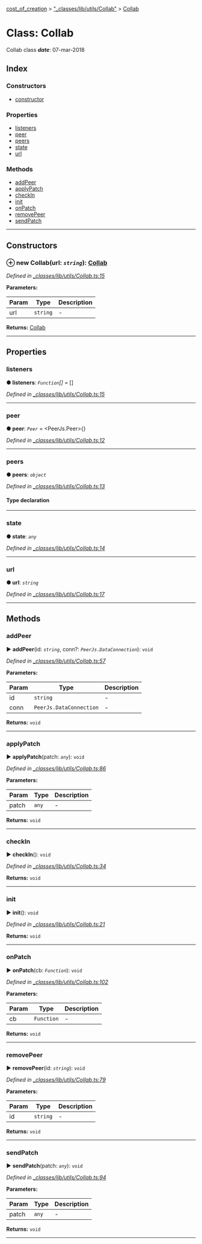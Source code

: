 [cost_of_creation](../README.md) > ["_classes/lib/utils/Collab"](../modules/__classes_lib_utils_collab_.md) > [Collab](../classes/__classes_lib_utils_collab_.collab.md)



# Class: Collab


Collab class
*__date__*: 07-mar-2018


## Index

### Constructors

* [constructor](__classes_lib_utils_collab_.collab.md#constructor)


### Properties

* [listeners](__classes_lib_utils_collab_.collab.md#listeners)
* [peer](__classes_lib_utils_collab_.collab.md#peer)
* [peers](__classes_lib_utils_collab_.collab.md#peers)
* [state](__classes_lib_utils_collab_.collab.md#state)
* [url](__classes_lib_utils_collab_.collab.md#url)


### Methods

* [addPeer](__classes_lib_utils_collab_.collab.md#addpeer)
* [applyPatch](__classes_lib_utils_collab_.collab.md#applypatch)
* [checkIn](__classes_lib_utils_collab_.collab.md#checkin)
* [init](__classes_lib_utils_collab_.collab.md#init)
* [onPatch](__classes_lib_utils_collab_.collab.md#onpatch)
* [removePeer](__classes_lib_utils_collab_.collab.md#removepeer)
* [sendPatch](__classes_lib_utils_collab_.collab.md#sendpatch)



---
## Constructors
<a id="constructor"></a>


### ⊕ **new Collab**(url: *`string`*): [Collab](__classes_lib_utils_collab_.collab.md)


*Defined in [_classes/lib/utils/Collab.ts:15](https://github.com/codeartisticninja/cost_of_creation/blob/5dc4a7e/src/script/_classes/lib/utils/Collab.ts#L15)*



**Parameters:**

| Param | Type | Description |
| ------ | ------ | ------ |
| url | `string`   |  - |





**Returns:** [Collab](__classes_lib_utils_collab_.collab.md)

---


## Properties
<a id="listeners"></a>

###  listeners

**●  listeners**:  *`Function`[]*  =  []

*Defined in [_classes/lib/utils/Collab.ts:15](https://github.com/codeartisticninja/cost_of_creation/blob/5dc4a7e/src/script/_classes/lib/utils/Collab.ts#L15)*





___

<a id="peer"></a>

###  peer

**●  peer**:  *`Peer`*  =  <PeerJs.Peer>{}

*Defined in [_classes/lib/utils/Collab.ts:12](https://github.com/codeartisticninja/cost_of_creation/blob/5dc4a7e/src/script/_classes/lib/utils/Collab.ts#L12)*





___

<a id="peers"></a>

###  peers

**●  peers**:  *`object`* 

*Defined in [_classes/lib/utils/Collab.ts:13](https://github.com/codeartisticninja/cost_of_creation/blob/5dc4a7e/src/script/_classes/lib/utils/Collab.ts#L13)*


#### Type declaration


[key: `string`]: `DataConnection`






___

<a id="state"></a>

###  state

**●  state**:  *`any`* 

*Defined in [_classes/lib/utils/Collab.ts:14](https://github.com/codeartisticninja/cost_of_creation/blob/5dc4a7e/src/script/_classes/lib/utils/Collab.ts#L14)*





___

<a id="url"></a>

###  url

**●  url**:  *`string`* 

*Defined in [_classes/lib/utils/Collab.ts:17](https://github.com/codeartisticninja/cost_of_creation/blob/5dc4a7e/src/script/_classes/lib/utils/Collab.ts#L17)*





___


## Methods
<a id="addpeer"></a>

###  addPeer

► **addPeer**(id: *`string`*, conn?: *`PeerJs.DataConnection`*): `void`



*Defined in [_classes/lib/utils/Collab.ts:57](https://github.com/codeartisticninja/cost_of_creation/blob/5dc4a7e/src/script/_classes/lib/utils/Collab.ts#L57)*



**Parameters:**

| Param | Type | Description |
| ------ | ------ | ------ |
| id | `string`   |  - |
| conn | `PeerJs.DataConnection`   |  - |





**Returns:** `void`





___

<a id="applypatch"></a>

###  applyPatch

► **applyPatch**(patch: *`any`*): `void`



*Defined in [_classes/lib/utils/Collab.ts:86](https://github.com/codeartisticninja/cost_of_creation/blob/5dc4a7e/src/script/_classes/lib/utils/Collab.ts#L86)*



**Parameters:**

| Param | Type | Description |
| ------ | ------ | ------ |
| patch | `any`   |  - |





**Returns:** `void`





___

<a id="checkin"></a>

###  checkIn

► **checkIn**(): `void`



*Defined in [_classes/lib/utils/Collab.ts:34](https://github.com/codeartisticninja/cost_of_creation/blob/5dc4a7e/src/script/_classes/lib/utils/Collab.ts#L34)*





**Returns:** `void`





___

<a id="init"></a>

###  init

► **init**(): `void`



*Defined in [_classes/lib/utils/Collab.ts:21](https://github.com/codeartisticninja/cost_of_creation/blob/5dc4a7e/src/script/_classes/lib/utils/Collab.ts#L21)*





**Returns:** `void`





___

<a id="onpatch"></a>

###  onPatch

► **onPatch**(cb: *`Function`*): `void`



*Defined in [_classes/lib/utils/Collab.ts:102](https://github.com/codeartisticninja/cost_of_creation/blob/5dc4a7e/src/script/_classes/lib/utils/Collab.ts#L102)*



**Parameters:**

| Param | Type | Description |
| ------ | ------ | ------ |
| cb | `Function`   |  - |





**Returns:** `void`





___

<a id="removepeer"></a>

###  removePeer

► **removePeer**(id: *`string`*): `void`



*Defined in [_classes/lib/utils/Collab.ts:79](https://github.com/codeartisticninja/cost_of_creation/blob/5dc4a7e/src/script/_classes/lib/utils/Collab.ts#L79)*



**Parameters:**

| Param | Type | Description |
| ------ | ------ | ------ |
| id | `string`   |  - |





**Returns:** `void`





___

<a id="sendpatch"></a>

###  sendPatch

► **sendPatch**(patch: *`any`*): `void`



*Defined in [_classes/lib/utils/Collab.ts:94](https://github.com/codeartisticninja/cost_of_creation/blob/5dc4a7e/src/script/_classes/lib/utils/Collab.ts#L94)*



**Parameters:**

| Param | Type | Description |
| ------ | ------ | ------ |
| patch | `any`   |  - |





**Returns:** `void`





___



